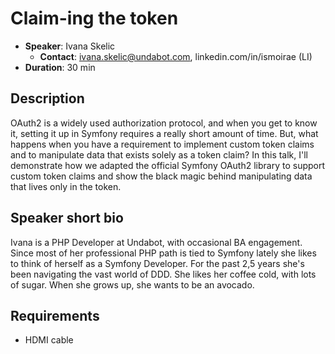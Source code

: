 # Claim-ing the token

- __Speaker__: Ivana Skelic
  - __Contact__: ivana.skelic@undabot.com, linkedin.com/in/ismoirae (LI)
- __Duration__: 30 min

## Description

OAuth2 is a widely used authorization protocol, and when you get to know it, setting it up in Symfony requires a really short amount of time. But, what happens when you have a requirement to implement custom token claims and to manipulate data that exists solely as a token claim? In this talk, I'll demonstrate how we adapted the official Symfony OAuth2 library to support custom token claims and show the black magic behind manipulating data that lives only in the token.


## Speaker short bio

Ivana is a PHP Developer at Undabot, with occasional BA engagement. Since most of her professional PHP path is tied to Symfony lately she likes to think of herself as a Symfony Developer. For the past 2,5 years she's been navigating the vast world of DDD.
She likes her coffee cold, with lots of sugar. When she grows up, she wants to be an avocado.

## Requirements
- HDMI cable
